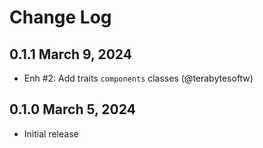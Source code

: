 # Change Log

## 0.1.1 March 9, 2024

- Enh #2: Add traits `components` classes (@terabytesoftw)

## 0.1.0 March 5, 2024

- Initial release
